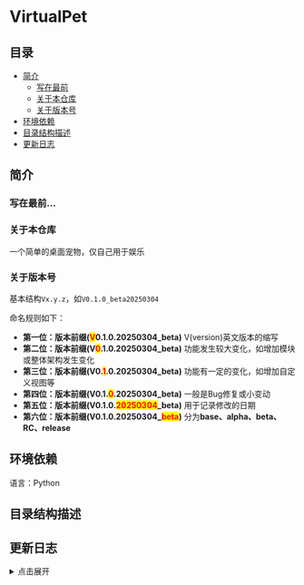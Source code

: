 # VirtualPet

## 目录

* [简介](#简介)
  * [写在最前](#写在最前)
  * [关于本仓库](#关于本仓库)
  * [关于版本号](#关于版本号)
* [环境依赖](#环境依赖)
* [目录结构描述](#目录结构描述)
* [更新日志](#更新日志)

## 简介
### 写在最前...
### 关于本仓库

一个简单的桌面宠物，仅自己用于娱乐

### 关于版本号
基本结构`Vx.y.z`，如`V0.1.0_beta20250304`

命名规则如下：
- **第一位：版本前缀(<span style="color:red;background-color:yellow">V</span>0.1.0.20250304_beta)**
V(version)英文版本的缩写
- **第二位：版本前缀(V<span style="color:red;background-color:yellow">0</span>.1.0.20250304_beta)**
功能发生较大变化，如增加模块或整体架构发生变化
- **第三位：版本前缀(V0.<span style="color:red;background-color:yellow">1</span>.0.20250304_beta)**
功能有一定的变化，如增加自定义视图等
- **第四位：版本前缀(V0.1.<span style="color:red;background-color:yellow">0</span>.20250304_beta)**
一般是Bug修复或小变动
- **第五位：版本前缀(V0.1.0.<span style="color:red;background-color:yellow">20250304</span>_beta)**
用于记录修改的日期
- **第六位：版本前缀(V0.1.0.20250304_<span style="color:red;background-color:yellow">beta</span>)**
分为**base、alpha、beta、RC、release**

## 环境依赖

语言：Python

## 目录结构描述

## 更新日志
<details>
<summary>点击展开</summary>

> V0.2.0.20250307_base
> - 目前功能与存在问题 
>  - 1. 挂机系统：每1分钟获得1经验
>  - 2. 可以使用文件喂养宠物 `Bug: 文件夹喂养会出现报错`
>  - 3. 可以读取上次关闭的地方，下次启动从此处启动 `Bug: 需要正常关闭，强制关闭无法保存数据`
>  - 4. <span style="color:red;background-color:yellow">鼠标悬停宠物可以显示状态条，离开时渐变消失</span> `Bug: 有时无法正常显示`
>  - 5. 目前可以显示gif宠物 `Sug: 使用的别人的图，需要自己再做一个`
> - 未来计划
>  - 1. 增加经验系统，学习系统，打工系统
>  - 2. 接入AI
>  - 3. 增加小游戏
>
>
> V0.2.0.20250306_base
> - <span style="color:red;background-color:yellow">更改代码模式，使用MVP（Model-View-Presenter）设置模式，将UI与数据分离。</span>
> - <span style="color:red;background-color:yellow">整理了部分学习科目、工作和娱乐项目，设定他们的需求、精力和消耗。</span>
> - 目前功能与存在问题
>  - 1. 可以使用文件喂养宠物 `Bug: 文件夹喂养会出现报错`
>  - 2. 退出记忆上次位置 `Bug: 需要正常关闭，强制关闭无法保存数据`
>  - 3. 挂机系统：每1分钟获得1经验 <span style="color:red;background-color:yellow">~~`Bug: 运行挂机系统会立马获得1经验`~~</span>
>  - 4. 可以显示状态条，`Sug: 可以改成消失的时候渐变`
>  - 5. 目前可以显示gif宠物 `Sug: 使用的别人的图，需要自己再做一个`
> - 未来计划
>  - 1. 增加经验系统，学习系统，打工系统
>  - 2. 接入AI
>  - 3. 增加小游戏
>
>
> V0.1.1.20250305_base
> - 目前功能与存在问题
>  - 1. 可以使用文件喂养宠物 `Bug: 文件夹喂养会出现报错`
>  - 2. 可以读取上次关闭的地方，下次启动从此处启动 `Bug: 需要正常关闭，强制关闭无法保存数据`
>  - 3. <span style="color:red;background-color:yellow">挂机系统：每1分钟获得1经验</span> `Bug: 运行挂机系统会立马获得1经验`
>  - 4. 可以显示状态条，`Sug: 可以改成消失的时候渐变`
>  - 5. 目前可以显示gif宠物 `Sug: 使用的别人的图，需要自己再做一个`
> - 未来计划
>  - 1. 增加经验系统，学习系统，打工系统
>  - 2. 接入AI
>  - 3. 增加小游戏
>
>
> V0.1.0.20250304_base
> - 目前功能与存在问题
>  - 1. 可以使用文件喂养宠物，`bug:文件夹喂养会出现报错`
>  - 2. 可以读取上次关闭的地方，下次启动从此处启动，`bug: 需要正常关闭，强制关闭无法保存数据`
>  - 3. 可以显示状态条，`sug: 可以改成消失的时候渐变`
>  - 4. 目前可以显示gif宠物，`sug: 使用的别人的图，需要自己再做一个`
> - 未来计划
>  - 1. 增加经验系统，学习系统，打工系统
>  - 2. 接入AI
>  - 3. 增加小游戏
>
>
